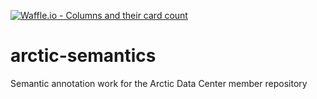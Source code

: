 [![Waffle.io - Columns and their card count](https://badge.waffle.io/DataONEorg/arctic-semantics.svg?columns=all)](http://waffle.io/DataONEorg/arctic-semantics)

# arctic-semantics
Semantic annotation work for the Arctic Data Center member repository
